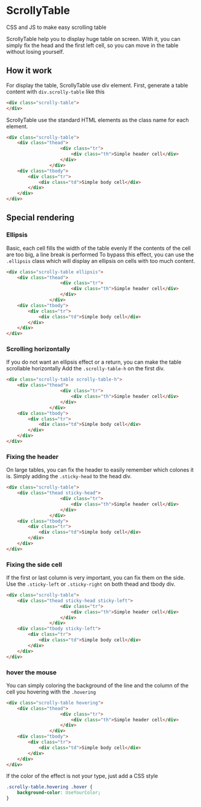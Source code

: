 # ScrollyTable
CSS and JS to make easy scrolling table

ScrollyTable help you to display huge table on screen. 
With it, you can simply fix the head and the first left cell, 
so you can move in the table without losing yourself.

## How it work

For display the table, ScrollyTable use div element.
First, generate a table content with `div.scrolly-table` like this
```html
<div class="scrolly-table">
</div>
```
ScrollyTable use the standard HTML elements as the class name for each element.
```html
<div class="scrolly-table">
    <div class="thead">
                    <div class="tr">
                        <div class="th">Simple header cell</div>
                    </div>
                </div>
    <div class="tbody">
        <div class="tr">
            <div class="td">Simple body cell</div>
        </div>
    </div>
</div>
```
## Special rendering
### Ellipsis
Basic, each cell fills the width of the table evenly
If the contents of the cell are too big, a line break is performed
To bypass this effect, you can use the `.ellipsis` class which will display an ellipsis on cells with too much content.
```html
<div class="scrolly-table ellipsis">
    <div class="thead">
                    <div class="tr">
                        <div class="th">Simple header cell</div>
                    </div>
                </div>
    <div class="tbody">
        <div class="tr">
            <div class="td">Simple body cell</div>
        </div>
    </div>
</div>
```
### Scrolling horizontally
If you do not want an ellipsis effect or a return, you can make the table scrollable horizontally
Add the `.scrolly-table-h` on the first div.
```html
<div class="scrolly-table scrolly-table-h">
    <div class="thead">
                    <div class="tr">
                        <div class="th">Simple header cell</div>
                    </div>
                </div>
    <div class="tbody">
        <div class="tr">
            <div class="td">Simple body cell</div>
        </div>
    </div>
</div>
```

### Fixing the header 
On large tables, you can fix the header to easily remember which colones it is.
Simply adding the `.sticky-head` to the head div.
```html
<div class="scrolly-table">
    <div class="thead sticky-head">
                    <div class="tr">
                        <div class="th">Simple header cell</div>
                    </div>
                </div>
    <div class="tbody">
        <div class="tr">
            <div class="td">Simple body cell</div>
        </div>
    </div>
</div>
```
### Fixing the side cell
If the first or last column is very important, you can fix them on the side.
Use the `.sticky-left` or `.sticky-right` on both thead and tbody div.
```html
<div class="scrolly-table">
    <div class="thead sticky-head sticky-left">
                    <div class="tr">
                        <div class="th">Simple header cell</div>
                    </div>
                </div>
    <div class="tbody sticky-left">
        <div class="tr">
            <div class="td">Simple body cell</div>
        </div>
    </div>
</div>
```
### hover the mouse 
You can simply coloring the background of the line and the column of the cell you hovering with the `.hovering`
```html
<div class="scrolly-table hovering">
    <div class="thead">
                    <div class="tr">
                        <div class="th">Simple header cell</div>
                    </div>
                </div>
    <div class="tbody">
        <div class="tr">
            <div class="td">Simple body cell</div>
        </div>
    </div>
</div>
```
If the color of the effect is not your type, just add a CSS style 
```css
.scrolly-table.hovering .hover {
    background-color: UseYourColor;
}
```
